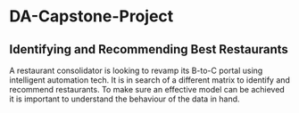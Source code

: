 # DA-Capstone-Project
## Identifying and Recommending Best  Restaurants
A restaurant consolidator is looking to revamp its B-to-C portal using intelligent automation tech. It is in
search of a different matrix to identify and recommend restaurants. To make sure an effective model can
be achieved it is important to understand the behaviour of the data in hand.

